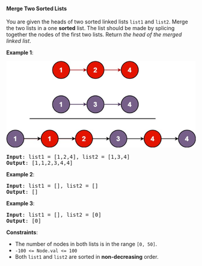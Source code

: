 #### Merge Two Sorted Lists
You are given the heads of two sorted linked lists  `list1`  and  `list2`.
Merge the two lists in a one  **sorted**  list. The list should be made by splicing together the nodes of the first two lists.
Return  _the head of the merged linked list_.

**Example 1**:

![](example_1.jpg)
<pre><b>Input</b>: list1 = [1,2,4], list2 = [1,3,4]
<b>Output</b>: [1,1,2,3,4,4]
</pre>

**Example 2**:
<pre><b>Input</b>: list1 = [], list2 = []
<b>Output</b>: []
</pre>

**Example 3**:
<pre><b>Input</b>: list1 = [], list2 = [0]
<b>Output</b>: [0]
</pre>

**Constraints**:
* The number of nodes in both lists is in the range `[0, 50]`.
* `-100 <= Node.val <= 100`
* Both `list1` and `list2` are sorted in **non-decreasing** order.
